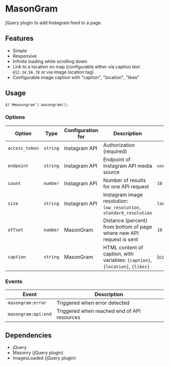 # MasonGram

jQuery plugin to add Instagram feed to a page.

## Features

- Simple
- Responsive
- Infinite loading while scrolling down
- Link to a location on map (configurable either via caption text `@12.34,56.78` or via image location tag)
- Configurable image caption with "caption", "location", "likes"

## Usage

    $('#masongram').masongram();

### Options

| Option | Type | Configuration for | Description | Default  |
|---|---|---|---|---|
| `access_token` | `string` | Instagram API | Authorization (required) |  |
| `endpoint` | `string` | Instagram API | Endpoint of Instagram API media source | `users/self` |
| `count` | `number` | Instagram API | Number of results for one API request | `10` |
| `size` | `string` | Instagram API | Instagram image resolution: `low_resolution`, `standard_resolution` | `low_resolution` |
| `offset` | `number` | MasonGram | Distance (percent) from bottom of page where new API request is sent | `10` |
| `caption` | `string` | MasonGram | HTML content of caption, with variables: `{caption}`, `{location}`, `{likes}` | {caption} |

### Events

| Event | Description |
|---|---|
|`masongram:error`| Triggered when error detected |
|`masongram:api:end`| Triggered when reached end of API resources |

## Dependencies

- jQuery
- Masonry (jQuery plugin)
- ImagesLoaded (jQuery plugin)

